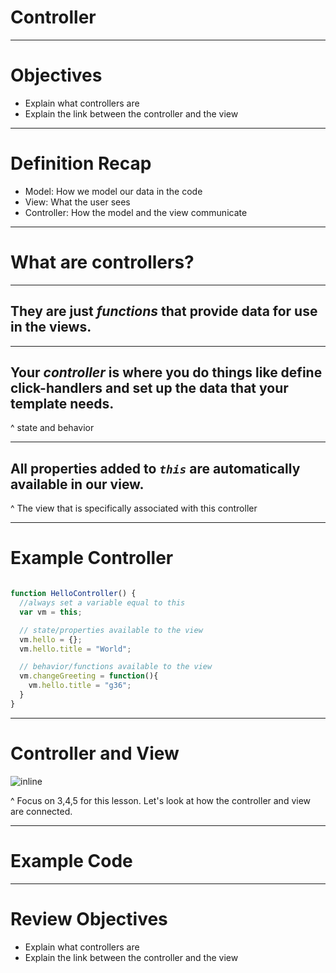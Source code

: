 # Controller

---

# Objectives

- Explain what controllers are
- Explain the link between the controller and the view

---

# Definition Recap

- Model: How we model our data in the code
- View: What the user sees
- Controller: How the model and the view communicate

---

# What are controllers?

---

## They are just _functions_ that provide data for use in the views.

---

## Your _controller_ is where you do things like define click-handlers and set up the data that your template needs.

^ state and behavior

---

## All properties added to _`this`_ are automatically available in our view.

^ The view that is specifically associated with this controller

---

# Example Controller

```javascript

function HelloController() {
  //always set a variable equal to this
  var vm = this;

  // state/properties available to the view
  vm.hello = {};
  vm.hello.title = "World";

  // behavior/functions available to the view
  vm.changeGreeting = function(){
    vm.hello.title = "g36";
  }
}

```

---

# Controller and View

![inline](https://s3-us-west-2.amazonaws.com/learn.galvanize.com/learn-images/gSchool/angular-curriculum/master/images/angular-1-anatomy.png)

^ Focus on 3,4,5 for this lesson. Let's look at how the controller and view are connected.

---

# Example Code

---

# Review Objectives

- Explain what controllers are
- Explain the link between the controller and the view
